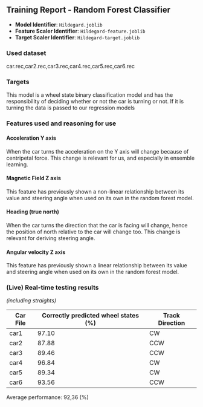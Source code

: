 ## Training Report - Random Forest Classifier

- **Model Identifier**: `Hildegard.joblib`
- **Feature Scaler Identifier**: `Hildegard-feature.joblib`
- **Target Scaler Identifier**: `Hildegard-target.joblib`

### Used dataset
car.rec,car2.rec,car3.rec,car4.rec,car5.rec,car6.rec

### Targets
This model is a wheel state binary classification model and has the responsibility
of deciding whether or not the car is turning or not. If it is turning the data is passed
to our regression models

### Features used and reasoning for use
#### Acceleration Y axis
When the car turns the acceleration on the Y axis will change because of centripetal force. This change is relevant for us, and especially in ensemble learning.

#### Magnetic Field Z axis
This feature has previously shown a non-linear relationship between its value and steering angle when used on its own in the random forest model. 

#### Heading (true north)
When the car turns the direction that the car is facing will change, hence the position of north relative to the car will change too. This change is relevant for deriving steering angle.

#### Angular velocity Z axis
This feature has previously shown a linear relationship between its value and steering angle when used on its own in the random forest model.

### (Live) Real-time testing results 
*(including straights)*

| Car File | Correctly predicted wheel states (%) | Track Direction |
|----------|--------------------------------------|-----------------|
| car1     | 97.10                                | CW              |
| car2     | 87.88                                | CCW             |
| car3     | 89.46                                | CCW             |
| car4     | 96.84                                | CW              |
| car5     | 89.34                                | CW              |
| car6     | 93.56                                | CCW             |

Average performance: 92,36 (%)